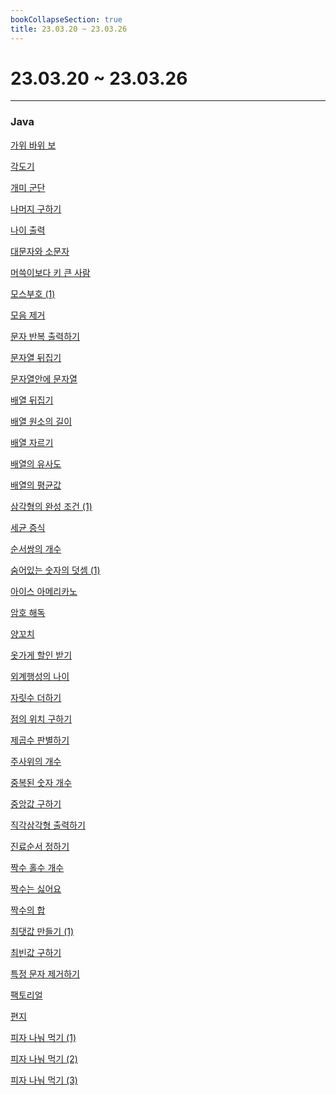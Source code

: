 ```yaml
---
bookCollapseSection: true
title: 23.03.20 ~ 23.03.26
---
```

# 23.03.20 ~ 23.03.26
---
### Java

[가위 바위 보](가위%20바위%20보.md)

[각도기](각도기.md)

[개미 군단](개미%20군단.md)

[나머지 구하기](나머지%20구하기.md)

[나이 출력](나이%20출력.md)

[대문자와 소문자](대문자와%20소문자.md)

[머쓱이보다 키 큰 사람](머쓱이보다%20키%20큰%20사람.md)

[모스부호 (1)](모스부호%20(1).md)

[모음 제거](모음%20제거.md)

[문자 반복 출력하기](문자%20반복%20출력하기.md)

[문자열 뒤집기](문자열%20뒤집기.md)

[문자열안에 문자열](문자열안에%20문자열.md)

[배열 뒤집기](배열%20뒤집기.md)

[배열 원소의 길이](배열%20원소의%20길이.md)

[배열 자르기](배열%20자르기.md)

[배열의 유사도](배열의%20유사도.md)

[배열의 평균값](배열의%20평균값.md)

[삼각형의 완성 조건 (1)](삼각형의%20완성%20조건%20(1).md)

[세균 증식](세균%20증식.md)

[순서쌍의 개수](순서쌍의%20개수.md)

[숨어있는 숫자의 덧셈 (1)](숨어있는%20숫자의%20덧셈%20(1).md)

[아이스 아메리카노](아이스%20아메리카노.md)

[암호 해독](암호%20해독.md)

[양꼬치](양꼬치.md)

[옷가게 할인 받기](옷가게%20할인%20받기.md)

[외계행성의 나이](외계행성의%20나이.md)

[자릿수 더하기](자릿수%20더하기.md)

[점의 위치 구하기](점의%20위치%20구하기.md)

[제곱수 판별하기](제곱수%20판별하기.md)

[주사위의 개수](주사위의%20개수.md)

[중복된 숫자 개수](중복된%20숫자%20개수.md)

[중앙값 구하기](중앙값%20구하기.md)

[직각삼각형 출력하기](직각삼각형%20출력하기.md)

[진료순서 정하기](진료순서%20정하기.md)

[짝수 홀수 개수](짝수%20홀수%20개수.md)

[짝수는 싫어요](짝수는%20싫어요.md)

[짝수의 합](짝수의%20합.md)

[최댓값 만들기 (1)](최댓값%20만들기%20(1).md)

[최빈값 구하기](최빈값%20구하기.md)

[특정 문자 제거하기](특정%20문자%20제거하기.md)

[팩토리얼](팩토리얼.md)

[편지](편지.md)

[피자 나눠 먹기 (1)](피자%20나눠%20먹기%20(1).md)

[피자 나눠 먹기 (2)](피자%20나눠%20먹기%20(2).md)

[피자 나눠 먹기 (3)](피자%20나눠%20먹기%20(3).md)